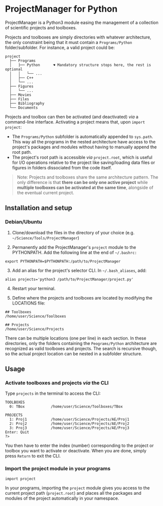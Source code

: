 # ProjectManager for Python

ProjectManager is a Python3 module easing the management of a collection of scientific projects and toolboxes.

Projects and toolboxes are simply directories with whatever architecture, the only constraint being that it must contain a `Programs/Python` folder/subfolder. For instance, a valid project could be:

```
project
  ├── Programs
  │   ├── Python      ☚ Mandatory structure stops here, the rest is optional
  │   │   └── ...
  │   ├── C++
  │   └── ...
  ├── Figures
  │   └── ...
  ├── Movies
  ├── Files
  ├── Bibliography
  └── Documents
```

Projects and toolbox can then be activated (and deactivated) *via* a command-line interface. Activating a project means that, upon `import project`:  
* The `Programs/Python` subfolder is automatically appended to `sys.path`. This way all the programs in the nested architecture have access to the project's packages and modules without having to manually append the root path.
* The project's root path is accessible *via* `project.root`, which is useful for I/O operations relative to the project like saving/loading data files or figures in folders dissociated from the code itself.

> Note: Projects and toolboxes share the same architecture pattern. The only difference is that **there can be only one active project** while **multiple toolboxes can be activated at the same time**, alongside of the eventual current project.

## Installation and setup

### Debian/Ubuntu

1) Clone/download the files in the directory of your choice (e.g. `~/Science/Tools/ProjectManager`)

2) Permanently add the ProjectManager's `project` module to the PYTHONPATH. Add the following line at the end of `~/.bashrc:`

```
export PYTHONPATH=$PYTHONPATH:/path/to/ProjectManager
```

3) Add an alias for the project's selector CLI. In `~/.bash_aliases`, add:

```
alias projects='python3 /path/to/ProjectManager/project.py'
```

4) Restart your terminal.

5) Define where the projects and toolboxes are located by modifying the LOCATIONS file:
```
## Toolboxes
/home/user/Science/Toolboxes

## Projects
/home/user/Science/Projects
```

There can be multiple locations (one per line) in each section. In these directories, only the folders containing the `Peograms/Python` architecture are  recognized as valid toolboxes and projects. The search is recursive though, so the actual project location can be nested in a subfolder structure.

## Usage

### Activate toolboxes and projects *via* the CLI

Type `projects` in the terminal to access the CLI:

```
TOOLBOXES
  0: TBox            /home/user/Science/Toolboxes/TBox

PROJECTS
  1: Proj1           /home/user/Science/Projects/AE/Proj1
  2: Proj2           /home/user/Science/Projects/AE/Proj2
  3: Proj3           /home/user/Science/Projects/AE/Proj3
Enter: Quit
?>
```
You then have to enter the index (number) corresponding to the project or toolbox you want to activate or deactivate. When you are done, simply press `Return` to exit the CLI.

### Import the project module in your programs

```
import project
```

In your programs, importing the `project` module gives you access to the current project path (`project.root`) and places all the packages and modules of the project automatically in your namespace.
